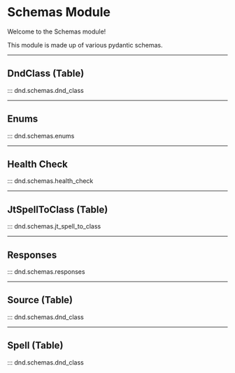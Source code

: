 # Schemas Module

Welcome to the Schemas module!

This module is made up of various pydantic schemas.
___
## DndClass (Table)
::: dnd.schemas.dnd_class
___
## Enums
::: dnd.schemas.enums
___
## Health Check
::: dnd.schemas.health_check
___
## JtSpellToClass (Table)
::: dnd.schemas.jt_spell_to_class
___
## Responses
::: dnd.schemas.responses
___
## Source (Table)
::: dnd.schemas.dnd_class
___
## Spell (Table)
::: dnd.schemas.dnd_class
